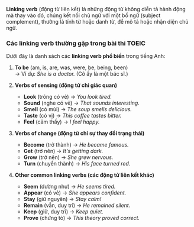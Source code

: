 **Linking verb** (động từ liên kết) là những động từ không diễn tả hành động mà thay vào đó, chúng kết nối chủ ngữ với một bổ ngữ (subject complement), thường là tính từ hoặc danh từ, để mô tả hoặc nhận diện chủ ngữ.

### **Các linking verb thường gặp trong bài thi TOEIC**
Dưới đây là danh sách các **linking verb phổ biến** trong tiếng Anh:

1. **To be** (am, is, are, was, were, be, being, been)  
   → Ví dụ: *She is a doctor.* (Cô ấy là một bác sĩ.)

2. **Verbs of sensing (động từ chỉ giác quan)**
   - **Look** (trông có vẻ) → *You look tired.*
   - **Sound** (nghe có vẻ) → *That sounds interesting.*
   - **Smell** (có mùi) → *The soup smells delicious.*
   - **Taste** (có vị) → *This coffee tastes bitter.*
   - **Feel** (cảm thấy) → *I feel happy.*

3. **Verbs of change (động từ chỉ sự thay đổi trạng thái)**
   - **Become** (trở thành) → *He became famous.*
   - **Get** (trở nên) → *It's getting dark.*
   - **Grow** (trở nên) → *She grew nervous.*
   - **Turn** (chuyển thành) → *His face turned red.*

4. **Other common linking verbs (các động từ liên kết khác)**
   - **Seem** (dường như) → *He seems tired.*
   - **Appear** (có vẻ) → *She appears confident.*
   - **Stay** (giữ nguyên) → *Stay calm!*
   - **Remain** (vẫn, duy trì) → *He remained silent.*
   - **Keep** (giữ, duy trì) → *Keep quiet.*
   - **Prove** (chứng tỏ) → *This theory proved correct.*
